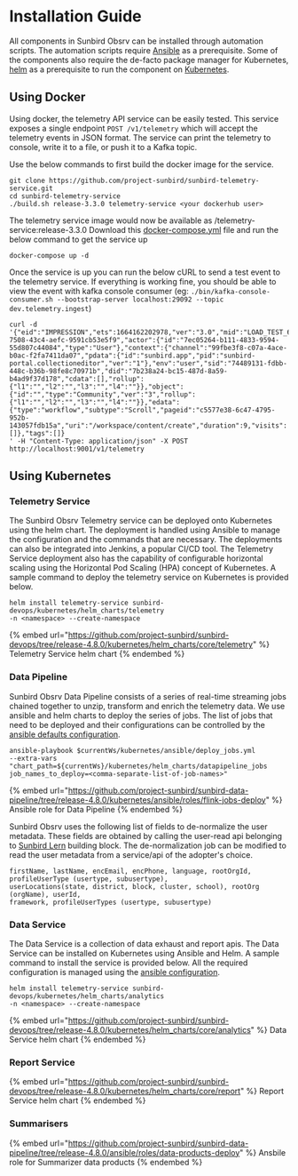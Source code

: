 # Installation Guide

All components in Sunbird Obsrv can be installed through automation scripts. The automation scripts require [Ansible](https://docs.ansible.com/ansible/latest/index.html) as a prerequisite. Some of the components also require the de-facto package manager for Kubernetes, [helm](https://helm.sh/docs/) as a prerequisite to run the component on [Kubernetes](https://kubernetes.io).

## Using Docker
Using docker, the telemetry API service can be easily tested. This service exposes a single endpoint `POST /v1/telemetry` which will accept the telemetry events in JSON format. The service can print the telemetry to console, write it to a file, or push it to a Kafka topic. 

Use the below commands to first build the docker image for the service.
```shell
git clone https://github.com/project-sunbird/sunbird-telemetry-service.git
cd sunbird-telemetry-service
./build.sh release-3.3.0 telemetry-service <your dockerhub user>
```

The telemetry service image would now be available as <your dockerhub user>/telemetry-service:release-3.3.0
Download this [docker-compose.yml](../.gitbook/assets/docker-compose.yml) file and run the below command to get the service up

```shell
docker-compose up -d
```

Once the service is up you can run the below cURL to send a test event to the telemetry service. If everything is working fine, you should be able to view the event with kafka console consumer (eg: `./bin/kafka-console-consumer.sh --bootstrap-server localhost:29092 --topic dev.telemetry.ingest`)

```shell
curl -d '{"eid":"IMPRESSION","ets":1664162202978,"ver":"3.0","mid":"LOAD_TEST_6c029add-7508-43c4-aefc-9591cb53e5f9","actor":{"id":"7ec05264-b111-4833-9594-55d807c44084","type":"User"},"context":{"channel":"99fbe3f8-c07a-4ace-b0ac-f2fa7411da07","pdata":{"id":"sunbird.app","pid":"sunbird-portal.collectioneditor","ver":"1"},"env":"user","sid":"74489131-fdbb-448c-b36b-98fe8c70971b","did":"7b238a24-bc15-487d-8a59-b4ad9f37d178","cdata":[],"rollup":{"l1":"","l2":"","l3":"","l4":""}},"object":{"id":"","type":"Community","ver":"3","rollup":{"l1":"","l2":"","l3":"","l4":""}},"edata":{"type":"workflow","subtype":"Scroll","pageid":"c5577e38-6c47-4795-952b-143057fdb15a","uri":"/workspace/content/create","duration":9,"visits":[]},"tags":[]}
' -H "Content-Type: application/json" -X POST http://localhost:9001/v1/telemetry
```

## Using Kubernetes
### Telemetry Service

The Sunbird Obsrv Telemetry service can be deployed onto Kubernetes using the helm chart. The deployment is handled using Ansible to manage the configuration and the commands that are necessary. The deployments can also be integrated into Jenkins, a popular CI/CD tool. The Telemetry Service deployment also has the capability of configurable horizontal scaling using the Horizontal Pod Scaling (HPA) concept of Kubernetes. A sample command to deploy the telemetry service on Kubernetes is provided below.

```
helm install telemetry-service sunbird-devops/kubernetes/helm_charts/telemetry 
-n <namespace> --create-namespace
```

{% embed url="https://github.com/project-sunbird/sunbird-devops/tree/release-4.8.0/kubernetes/helm_charts/core/telemetry" %}
Telemetry Service helm chart
{% endembed %}

### Data Pipeline

Sunbird Obsrv Data Pipeline consists of a series of real-time streaming jobs chained together to unzip, transform and enrich the telemetry data. We use ansible and helm charts to deploy the series of jobs. The list of jobs that need to be deployed and their configurations can be controlled by the [ansible defaults configuration](https://github.com/project-sunbird/sunbird-data-pipeline/blob/release-4.8.0/kubernetes/ansible/roles/flink-jobs-deploy/defaults/main.yml#L168-L339).

```
ansible-playbook $currentWs/kubernetes/ansible/deploy_jobs.yml 
--extra-vars "chart_path=${currentWs}/kubernetes/helm_charts/datapipeline_jobs 
job_names_to_deploy=<comma-separate-list-of-job-names>"
```

{% embed url="https://github.com/project-sunbird/sunbird-data-pipeline/tree/release-4.8.0/kubernetes/ansible/roles/flink-jobs-deploy" %}
Ansible role for Data Pipeline
{% endembed %}

Sunbird Obsrv uses the following list of fields to de-normalize the user metadata. These fields are obtained by calling the user-read api belonging to [Sunbird Lern](https://lern.sunbird.org) building block. The de-normalization job can be modified to read the user metadata from a service/api of the adopter's choice.

```
firstName, lastName, encEmail, encPhone, language, rootOrgId, profileUserType (usertype, subusertype), 
userLocations(state, district, block, cluster, school), rootOrg (orgName), userId, 
framework, profileUserTypes (usertype, subusertype)
```

### Data Service

The Data Service is a collection of data exhaust and report apis. The Data Service can be installed on Kubernetes using Ansible and Helm. A sample command to install the service is provided below. All the required configuration is managed using the [ansible configuration](https://github.com/project-sunbird/sunbird-devops/blob/release-4.8.0/ansible/roles/stack-sunbird/defaults/main.yml#L987-L1015).

```
helm install telemetry-service sunbird-devops/kubernetes/helm_charts/analytics 
-n <namespace> --create-namespace
```

{% embed url="https://github.com/project-sunbird/sunbird-devops/tree/release-4.8.0/kubernetes/helm_charts/core/analytics" %}
Data Service helm chart
{% endembed %}

### Report Service

{% embed url="https://github.com/project-sunbird/sunbird-devops/tree/release-4.8.0/kubernetes/helm_charts/core/report" %}
Report Service helm chart
{% endembed %}

### Summarisers

{% embed url="https://github.com/project-sunbird/sunbird-data-pipeline/tree/release-4.8.0/ansible/roles/data-products-deploy" %}
Ansbile role for Summarizer data products
{% endembed %}
